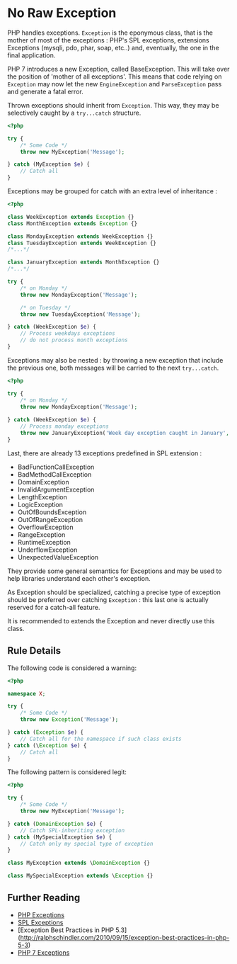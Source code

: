 <!-- Good Practices -->
# No Raw Exception

PHP handles exceptions. `Exception` is the eponymous class, that is the mother of most of the exceptions : PHP's SPL exceptions, extensions Exceptions (mysqli, pdo, phar, soap, etc..) and, eventually, the one in the final application. 

PHP 7 introduces a new Exception, called BaseException. This will take over the position of 'mother of all exceptions'. This means that code relying on `Exception` may now let the new `EngineException` and `ParseException` pass and generate a fatal error. 

Thrown exceptions should inherit from `Exception`. This way, they may be selectively caught by a `try...catch` structure. 

```php
<?php

try {
	/* Some Code */
	throw new MyException('Message');

} catch (MyException $e) {
	// Catch all
}

```


Exceptions may be grouped for catch with an extra level of inheritance : 

```php
<?php

class WeekException extends Exception {}
class MonthException extends Exception {}

class MondayException extends WeekException {}
class TuesdayException extends WeekException {}
/*...*/

class JanuaryException extends MonthException {}
/*...*/

try {
	/* on Monday */
	throw new MondayException('Message');

	/* on Tuesday */
	throw new TuesdayException('Message');

} catch (WeekException $e) {
	// Process weekdays exceptions
	// do not process month exceptions
}

```


Exceptions may also be nested : by throwing a new exception that include the previous one, both messages will be carried to the next `try...catch`. 

```php
<?php

try {
	/* on Monday */
	throw new MondayException('Message');
	
} catch (WeekException $e) {
	// Process monday exceptions
	throw new JanuaryException('Week day exception caught in January', null, $e); 
}

```

Last, there are already 13 exceptions predefined in SPL extension : 

* BadFunctionCallException
* BadMethodCallException
* DomainException
* InvalidArgumentException
* LengthException
* LogicException
* OutOfBoundsException
* OutOfRangeException
* OverflowException
* RangeException
* RuntimeException
* UnderflowException
* UnexpectedValueException

They provide some general semantics for Exceptions and may be used to help libraries understand each other's exception. 

As Exception should be specialized, catching a precise type of exception should be preferred over catching `Exception` : this last one is actually reserved for a catch-all feature. 

It is recommended to extends the Exception and never directly use this class. 

## Rule Details

The following code is considered a warning:

```php
<?php

namespace X;

try {
	/* Some Code */
	throw new Exception('Message');

} catch (Exception $e) {
	// Catch all for the namespace if such class exists
} catch (\Exception $e) {
	// Catch all
}

```


The following pattern is considered legit:

```php
<?php

try {
	/* Some Code */
	throw new MyException('Message');

} catch (DomainException $e) {
	// Catch SPL-inheriting exception
} catch (MySpecialException $e) {
	// Catch only my special type of exception
}

class MyException extends \DomainException {}

class MySpecialException extends \Exception {}

```


<!--
## When Not To Use This Rule
Catching `Exception` is accepted when it is used for a catch-all feature. 
-->

## Further Reading 

* [PHP Exceptions](http://php.net/manual/en/language.exceptions.php)
* [SPL Exceptions](http://php.net/manual/en/spl.exceptions.php)
* [Exception Best Practices in PHP 5.3] (http://ralphschindler.com/2010/09/15/exception-best-practices-in-php-5-3)
* [PHP 7 Exceptions](https://wiki.php.net/rfc/engine_exceptions_for_php7)
